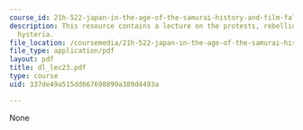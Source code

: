 ```yaml
---
course_id: 21h-522-japan-in-the-age-of-the-samurai-history-and-film-fall-2006
description: This resource contains a lecture on the protests, rebellion, and mass
  hysteria.
file_location: /coursemedia/21h-522-japan-in-the-age-of-the-samurai-history-and-film-fall-2006/337de49a515dd667698899a389d4493a_dl_lec23.pdf
file_type: application/pdf
layout: pdf
title: dl_lec23.pdf
type: course
uid: 337de49a515dd667698899a389d4493a

---
```

None